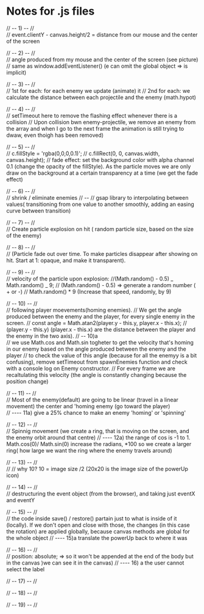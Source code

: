 # Notes for .js files

// -- 1) -- //<br/>
// event.clientY - canvas.height/2 = distance from our mouse and the center of the screen

// -- 2) -- //<br/>
// angle produced from my mouse and the center of the screen (see picture)
// same as window.addEventListener() (e can omit the global object => is implicit)

// -- 3) -- //<br/>
// 1st for each: for each enemy we update (animate) it
// 2nd for each: we calculate the distance between each projectile and the enemy (math.hypot)

// -- 4) -- //<br/>
// setTimeout here to remove the flashing effect whenever there is a collision
// Upon collision bwn enemy-projectile, we remove an enemy from the array and when I go to the next frame the animation is still trying to dwaw, even thoigh has been removed)

// -- 5) -- //<br/>
// c.fillStyle = 'rgba(0,0,0,0.1)';
// c.fillRect(0, 0, canvas.width, canvas.height);
// fade effect: set the background color with alpha channel 0.1 (change the opacity of the fillStyle). As the particle moves we are only draw on the background at a certain transparency at a time (we get the fade effect)

// -- 6) -- //<br/>
// shrink / eliminate enemies
// -- // gsap library to interpolating between values( transitioning from one value to another smoothly, adding an easing curve between transition)

// -- 7) -- //<br/>
// Create particle explosion on hit ( random particle size, based on the size of the enemy)

// -- 8) -- //<br/>
// (Particle fade out over time. To make particles disappear after showing on hit. Start at 1: opaque, and make it transparent).

// -- 9) -- //<br/>
// velocity of the particle upon explosion:
//(Math.random() - 0.5) _ Math.random() _ 9;
// (Math.random() - 0.5) => generate a random number ( + or -)
// Math.random() \* 9 (Increase that speed, randomly, by 9)

// -- 10) -- //<br/>
// following player moevements(homing enemies).
// We get the angle produced between the enemy and the player, for every single enemy in the screen.
// const angle = Math.atan2(player.y - this.y, player.x - this.x);
// (player.y - this.y) (player.x - this.x) are the distance between the player and the enemy in the two axis).
// -- 10)a<br/>
// we use Math.cos and Math.sin togheter to get the velocity that's homing in our enemy based on the angle produced between the enemy and the player
// to check the value of this angle (because for all the enemyy is a bit confusing), remove setTimeout from spawnEnemies function and check with a console log on Enemy constructor.
// For every frame we are recaltulating this velocity (the angle is constantly changing because the position change)

// -- 11) -- //<br/>
// Most of the enemy(default) are going to be linear (travel in a linear movement) the center and 'homing enemy (go toward the player)<br/>
// ---- 11a) give a 25% chance to make an enemy 'homing' or 'spinning'

// -- 12) -- //<br/>
// Spinnig movement (we create a ring, that is moving on the screen, and the enemy orbit around that centre)
// ---- 12a) the range of cos is -1 to 1. Math.cos(0)/ Math.sin(0) increase the radians, \*100 so we create a larger ring( how large we want the ring where the enemy travels around)

// -- 13) -- //<br/>
// // why 10? 10 = image size /2 (20x20 is the image size of the powerUp icon)

// -- 14) -- //<br/>
// destructuring the event object (from the browser), and taking just eventX and eventY

// -- 15) -- //<br/>
// the code inside save() / restore() partain just to what is inside of it (locally). If we don't open and close with those, the changes (in this case the rotation) are applied globally, because canvas methods are global for the whole object
// ---- 15)a translate the powerUp back to where it was

// -- 16) -- //<br/>
// position: absolute; => so it won't be appended at the end of the body but in the canvas )we can see it in the canvas)
// ---- 16) a the user cannot select the label

// -- 17) -- //

// -- 18) -- //

// -- 19) -- //
